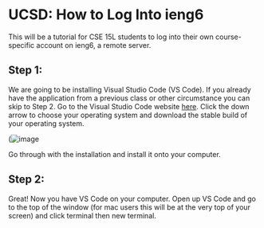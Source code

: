 # **UCSD: How to Log Into ieng6**
This will be a tutorial for CSE 15L students to log into their own course-specific account on ieng6, a remote server.
## Step 1:
We are going to be installing Visual Studio Code (VS Code). If you already have the application from a previous class or other circumstance you can skip to Step 2.
Go to the Visual Studio Code website [here](https://code.visualstudio.com/). Click the down arrow to choose your operating system and download the stable build of your operating system.

(![image](https://user-images.githubusercontent.com/83853443/212165351-47d59569-9be5-4949-bbba-13eaa9741121.png)

Go through with the installation and install it onto your computer.

## Step 2:
Great! Now you have VS Code on your computer. Open up VS Code and go to the top of the window (for mac users this will be at the very top of your screen) and click terminal then new terminal.
